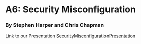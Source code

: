 # A6: Security Misconfiguration
### By Stephen Harper and Chris Chapman

Link to our Presentation
[SecurityMisconfigurationPresentation](https://github.com/ChrisSeattle/owasp_research_demo.git)